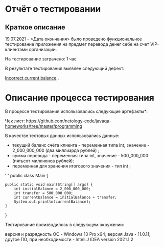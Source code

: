 # Отчёт о тестировании <Money Transfer>
## Краткое описание
19.07.2021 - <Дата окончания> было проведено функциональное тестирование приложения на предмет перевода денег себе на счет VIP-клиентами организации.

На тестирование затрачено: 1 час

В результате тестирования выявлен следующий дефект:

[Incorrect current balance](https://github.com/vergizon/Hometask-2_1-Java/issues/1) .


# Описание процесса тестирования
В процессе тестирования использовались следующие артефакты*:

Чек лист: https://github.com/netology-code/javaqa-homeworks/tree/master/programming

В качестве тестовых данных использовались данные:

- текущий баланс счёта клиента - переменная типа int, значение - 2_000_000_000 (два миллиарда рублей) ;
- сумма перевода - переменная типа int, значение - 500_000_000 (пятьсот миллионов рублей);
- переменная для хранения итогового значения - тип int ;

'''
public class Main {

    public static void main(String[] args) {
        int initialBalance = 2_000_000_000;
        int transfer = 500_000_000;
        int currentBalance = initialBalance + transfer;
        System.out.println(currentBalance);
    }
}

Тестирование производилось в следующем окружении:

версия и разрядность ОС - Windows 10 Pro x64; 
версия Java - 11.0.11;
другое ПО, при необходимости - IntelliJ IDEA version 2021.1.2
